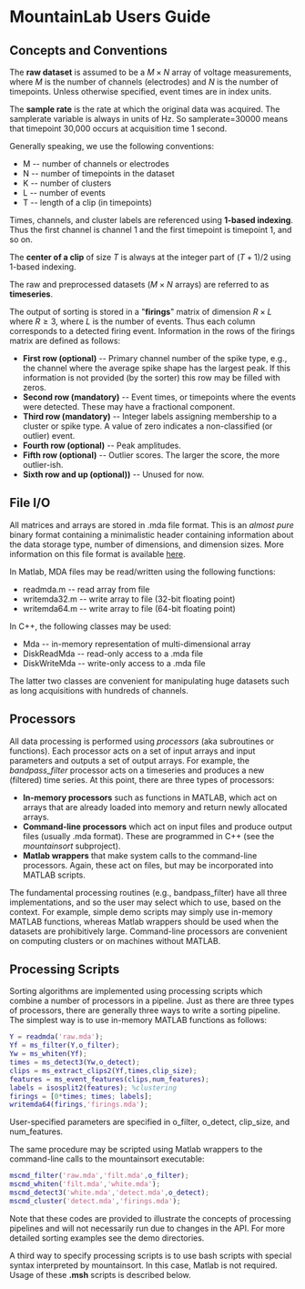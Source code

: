 # MountainLab Users Guide

## Concepts and Conventions

The **raw dataset** is assumed to be a $M\times N$ array of voltage measurements, where $M$ is the number of channels (electrodes) and $N$ is the number of timepoints. Unless otherwise specified, event times are in index units.

The **sample rate** is the rate at which the original data was acquired. The samplerate variable is always in units of Hz. So samplerate=30000 means that timepoint 30,000 occurs at acquisition time 1 second.

Generally speaking, we use the following conventions:

* M -- number of channels or electrodes
* N -- number of timepoints in the dataset
* K -- number of clusters
* L -- number of events
* T -- length of a clip (in timepoints)

Times, channels, and cluster labels are referenced using **1-based indexing**. Thus the first channel is channel $1$ and the first timepoint is timepoint $1$, and so on.

The **center of a clip** of size $T$ is always at the integer part of $(T+1)/2$ using 1-based indexing.

The raw and preprocessed datasets ($M\times N$ arrays) are referred to as **timeseries**.

The output of sorting is stored in a "**firings**" matrix of dimension $R\times L$ where $R\geq 3$, where $L$ is the number of events. Thus each column corresponds to a detected firing event. Information in the rows of the firings matrix are defined as follows:

* **First row (optional)** -- Primary channel number of the spike type, e.g., the channel where the average spike shape has the largest peak. If this information is not provided (by the sorter) this row may be filled with zeros.
* **Second row (mandatory)** -- Event times, or timepoints where the events were detected. These may have a fractional component.
* **Third row (mandatory)** -- Integer labels assigning membership to a cluster or spike type. A value of zero indicates a non-classified (or outlier) event.
* **Fourth row (optional)** -- Peak amplitudes.
* **Fifth row (optional)** -- Outlier scores. The larger the score, the more outlier-ish.
* **Sixth row and up (optional))** -- Unused for now.

## File I/O

All matrices and arrays are stored in .mda file format. This is an *almost pure* binary format containing a minimalistic header containing information about the data storage type, number of dimensions, and dimension sizes. More information on this file format is available [here](http://magland.github.io/html/2015-07-31-mda-format.html).

In Matlab, MDA files may be read/written using the following functions:
* readmda.m -- read array from file
* writemda32.m -- write array to file (32-bit floating point)
* writemda64.m -- write array to file (64-bit floating point)

In C++, the following classes may be used:
* Mda -- in-memory representation of multi-dimensional array
* DiskReadMda -- read-only access to a .mda file
* DiskWriteMda -- write-only access to a .mda file

The latter two classes are convenient for manipulating huge datasets such as long acquisitions with hundreds of channels.

## Processors

All data processing is performed using *processors* (aka subroutines or functions). Each processor acts on a set of input arrays and input parameters and outputs a set of output arrays. For example, the *bandpass_filter* processor acts on a timeseries and produces a new (filtered) time series. At this point, there are three types of processors:

* **In-memory processors** such as functions in MATLAB, which act on arrays that are already loaded into memory and return newly allocated arrays.
* **Command-line processors** which act on input files and produce output files (usually .mda format). These are programmed in C++ (see the *mountainsort* subproject).
* **Matlab wrappers** that make system calls to the command-line processors. Again, these act on files, but may be incorporated into MATLAB scripts.

The fundamental processing routines (e.g., bandpass_filter) have all three implementations, and so the user may select which to use, based on the context. For example, simple demo scripts may simply use in-memory MATLAB functions, whereas Matlab wrappers should be used when the datasets are prohibitively large. Command-line processors are convenient on computing clusters or on machines without MATLAB.

## Processing Scripts

Sorting algorithms are implemented using processing scripts which combine a number of processors in a pipeline. Just as there are three types of processors, there are generally three ways to write a sorting pipeline. The simplest way is to use in-memory MATLAB functions as follows:

```matlab
Y = readmda('raw.mda');
Yf = ms_filter(Y,o_filter);
Yw = ms_whiten(Yf);
times = ms_detect3(Yw,o_detect);
clips = ms_extract_clips2(Yf,times,clip_size);
features = ms_event_features(clips,num_features);
labels = isosplit2(features); %clustering
firings = [0*times; times; labels];
writemda64(firings,'firings.mda');
```
User-specified parameters are specified in o_filter, o_detect, clip_size, and num_features.

The same procedure may be scripted using Matlab wrappers to the command-line calls to the mountainsort executable:

```matlab
mscmd_filter('raw.mda','filt.mda',o_filter);
mscmd_whiten('filt.mda','white.mda');
mscmd_detect3('white.mda','detect.mda',o_detect);
mscmd_cluster('detect.mda','firings.mda');
```
Note that these codes are provided to illustrate the concepts of processing pipelines and will not necessarily run due to changes in the API. For more detailed sorting examples see the demo directories.

A third way to specify processing scripts is to use bash scripts with special syntax interpreted by mountainsort. In this case, Matlab is not required. Usage of these **.msh** scripts is described below.
